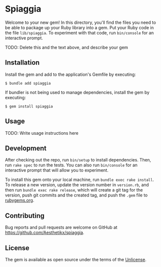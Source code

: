 # Spiaggia

Welcome to your new gem! In this directory, you'll find the files you need to be able to package up your Ruby library into a gem. Put your Ruby code in the file `lib/spiaggia`. To experiment with that code, run `bin/console` for an interactive prompt.

TODO: Delete this and the text above, and describe your gem

## Installation

Install the gem and add to the application's Gemfile by executing:

    $ bundle add spiaggia

If bundler is not being used to manage dependencies, install the gem by executing:

    $ gem install spiaggia

## Usage

TODO: Write usage instructions here

## Development

After checking out the repo, run `bin/setup` to install dependencies. Then, run `rake spec` to run the tests. You can also run `bin/console` for an interactive prompt that will allow you to experiment.

To install this gem onto your local machine, run `bundle exec rake install`. To release a new version, update the version number in `version.rb`, and then run `bundle exec rake release`, which will create a git tag for the version, push git commits and the created tag, and push the `.gem` file to [rubygems.org](https://rubygems.org).

## Contributing

Bug reports and pull requests are welcome on GitHub at https://github.com/Aesthetikx/spiaggia.

## License

The gem is available as open source under the terms of the [Unlicense](https://opensource.org/licenses/unlicense).
